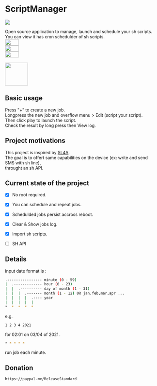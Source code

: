 
#  ScriptManager
<p>
  <img src="https://raw.githubusercontent.com/ReleaseStandard/ScriptManager/master/app/src/main/res/mipmap-xxxhdpi/logo2.png">
</p>
Open source application to manage, launch and schedule your sh scripts.<br />
You can view it has cron schedulder of sh scripts.<br />
<div style="display: flex;flex-direction: column;">
 <img src="https://raw.githubusercontent.com/ReleaseStandard/ScriptManager/master/fastlane/metadata/android/en-US/images/phoneScreenshots/1.jpg" width="30%" />
 <img src="https://raw.githubusercontent.com/ReleaseStandard/ScriptManager/master/fastlane/metadata/android/en-US/images/phoneScreenshots/2.jpg" width="30%" />
 <img src="https://raw.githubusercontent.com/ReleaseStandard/ScriptManager/master/fastlane/metadata/android/en-US/images/phoneScreenshots/3.jpg" width="30%" />
</div>
<br />
<img src="https://fdroid.gitlab.io/artwork/badge/get-it-on.png" height="75" />

## Basic usage
Press "+" to create a new job.<br />
Longpress the new job and overflow menu > Edit (script your script).<br />
Then click play to launch the script.<br />
Check the result by long press then View log.<br />


## Project motivations
This project is inspired by [SL4A](https://en.wikipedia.org/wiki/Scripting_Layer_for_Android). <br />
The goal is to offert same capabilities on the device (ex: write and send SMS with sh line), <br />
throught an sh API.<br />


## Current state of the project
- [X] No root required.<br />
- [X] You can schedule and repeat jobs.<br />
- [X] Schedulded jobs persist accross reboot.<br />
- [X] Clear & Show jobs log.<br />
- [X] Import sh scripts.<br />
- [ ] SH API<br />


## Details
input date format is :<br />
```bash
.---------------- minute (0 - 59)
|  .------------- hour (0 - 23)
|  |  .---------- day of month (1 - 31)
|  |  |  .------- month (1 - 12) OR jan,feb,mar,apr ...
|  |  |  |  .---- year
|  |  |  |  |
*  *  *  *  * 
```
e.g.<br />
```bash
1 2 3 4 2021
```
for 02:01 on 03/04 of 2021.<br />
```bash
* * * * *
```
run job each minute.<br />

## Donation
```bash
https://paypal.me/ReleaseStandard
```
